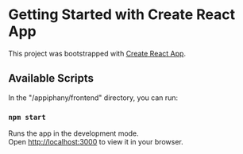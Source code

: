 # Getting Started with Create React App

This project was bootstrapped with [Create React App](https://github.com/facebook/create-react-app).

## Available Scripts

In the "/appiphany/frontend" directory, you can run:

### `npm start`

Runs the app in the development mode.\
Open [http://localhost:3000](http://localhost:3000) to view it in your browser.
